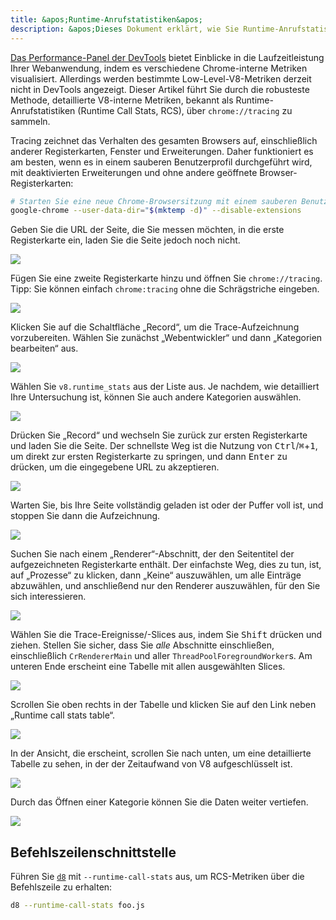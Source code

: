 ```yaml
---
title: &apos;Runtime-Anrufstatistiken&apos;
description: &apos;Dieses Dokument erklärt, wie Sie Runtime-Anrufstatistiken verwenden, um detaillierte V8-interne Metriken zu erhalten.&apos;
---
```

[Das Performance-Panel der DevTools](https://developers.google.com/web/tools/chrome-devtools/evaluate-performance/) bietet Einblicke in die Laufzeitleistung Ihrer Webanwendung, indem es verschiedene Chrome-interne Metriken visualisiert. Allerdings werden bestimmte Low-Level-V8-Metriken derzeit nicht in DevTools angezeigt. Dieser Artikel führt Sie durch die robusteste Methode, detaillierte V8-interne Metriken, bekannt als Runtime-Anrufstatistiken (Runtime Call Stats, RCS), über `chrome://tracing` zu sammeln.

Tracing zeichnet das Verhalten des gesamten Browsers auf, einschließlich anderer Registerkarten, Fenster und Erweiterungen. Daher funktioniert es am besten, wenn es in einem sauberen Benutzerprofil durchgeführt wird, mit deaktivierten Erweiterungen und ohne andere geöffnete Browser-Registerkarten:

```bash
# Starten Sie eine neue Chrome-Browsersitzung mit einem sauberen Benutzerprofil und deaktivierten Erweiterungen
google-chrome --user-data-dir="$(mktemp -d)" --disable-extensions
```

Geben Sie die URL der Seite, die Sie messen möchten, in die erste Registerkarte ein, laden Sie die Seite jedoch noch nicht.

![](/_img/rcs/01.png)

Fügen Sie eine zweite Registerkarte hinzu und öffnen Sie `chrome://tracing`. Tipp: Sie können einfach `chrome:tracing` ohne die Schrägstriche eingeben.

![](/_img/rcs/02.png)

Klicken Sie auf die Schaltfläche „Record“, um die Trace-Aufzeichnung vorzubereiten. Wählen Sie zunächst „Webentwickler“ und dann „Kategorien bearbeiten“ aus.

![](/_img/rcs/03.png)

Wählen Sie `v8.runtime_stats` aus der Liste aus. Je nachdem, wie detailliert Ihre Untersuchung ist, können Sie auch andere Kategorien auswählen.

![](/_img/rcs/04.png)

Drücken Sie „Record“ und wechseln Sie zurück zur ersten Registerkarte und laden Sie die Seite. Der schnellste Weg ist die Nutzung von <kbd>Ctrl</kbd>/<kbd>⌘</kbd>+<kbd>1</kbd>, um direkt zur ersten Registerkarte zu springen, und dann <kbd>Enter</kbd> zu drücken, um die eingegebene URL zu akzeptieren.

![](/_img/rcs/05.png)

Warten Sie, bis Ihre Seite vollständig geladen ist oder der Puffer voll ist, und stoppen Sie dann die Aufzeichnung.

![](/_img/rcs/06.png)

Suchen Sie nach einem „Renderer“-Abschnitt, der den Seitentitel der aufgezeichneten Registerkarte enthält. Der einfachste Weg, dies zu tun, ist, auf „Prozesse“ zu klicken, dann „Keine“ auszuwählen, um alle Einträge abzuwählen, und anschließend nur den Renderer auszuwählen, für den Sie sich interessieren.

![](/_img/rcs/07.png)

Wählen Sie die Trace-Ereignisse/-Slices aus, indem Sie <kbd>Shift</kbd> drücken und ziehen. Stellen Sie sicher, dass Sie _alle_ Abschnitte einschließen, einschließlich `CrRendererMain` und aller `ThreadPoolForegroundWorker`s. Am unteren Ende erscheint eine Tabelle mit allen ausgewählten Slices.

![](/_img/rcs/08.png)

Scrollen Sie oben rechts in der Tabelle und klicken Sie auf den Link neben „Runtime call stats table“.

![](/_img/rcs/09.png)

In der Ansicht, die erscheint, scrollen Sie nach unten, um eine detaillierte Tabelle zu sehen, in der der Zeitaufwand von V8 aufgeschlüsselt ist.

![](/_img/rcs/10.png)

Durch das Öffnen einer Kategorie können Sie die Daten weiter vertiefen.

![](/_img/rcs/11.png)

## Befehlszeilenschnittstelle

Führen Sie [`d8`](/docs/d8) mit `--runtime-call-stats` aus, um RCS-Metriken über die Befehlszeile zu erhalten:

```bash
d8 --runtime-call-stats foo.js
```
